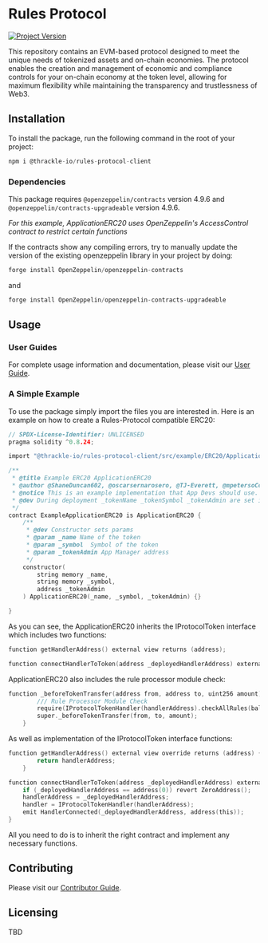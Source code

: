 # Rules Protocol

[![Project Version][version-image]][version-url]

This repository contains an EVM-based protocol designed to meet the unique needs of tokenized assets and on-chain economies. The protocol enables the creation and management of economic and compliance controls for your on-chain economy at the token level, allowing for maximum flexibility while maintaining the transparency and trustlessness of Web3.

[version-image]: https://img.shields.io/badge/Version-1.3.0-brightgreen?style=for-the-badge&logo=appveyor
[version-url]: https://github.com/thrackle-io/tron

## Installation

To install the package, run the following command in the root of your project:

```c
npm i @thrackle-io/rules-protocol-client
```

### Dependencies

This package requires `@openzeppelin/contracts` version 4.9.6 and `@openzeppelin/contracts-upgradeable` version 4.9.6.

*For this example, ApplicationERC20 uses OpenZeppelin's AccessControl contract to restrict certain functions*

If the contracts show any compiling errors, try to manually update the version of the existing openzeppelin library in your project by doing:

```c
forge install OpenZeppelin/openzeppelin-contracts
```

and

```c
forge install OpenZeppelin/openzeppelin-contracts-upgradeable
```

## Usage

### User Guides

For complete usage information and documentation, please visit our [User Guide][userGuide-url].

### A Simple Example

To use the package simply import the files you are interested in. Here is an example on how to create a Rules-Protocol compatible ERC20:

```c
// SPDX-License-Identifier: UNLICENSED
pragma solidity ^0.8.24;

import "@thrackle-io/rules-protocol-client/src/example/ERC20/ApplicationERC20.sol";

/**
 * @title Example ERC20 ApplicationERC20
 * @author @ShaneDuncan602, @oscarsernarosero, @TJ-Everett, @mpetersoCode55, @Palmerg4
 * @notice This is an example implementation that App Devs should use.
 * @dev During deployment _tokenName _tokenSymbol _tokenAdmin are set in constructor
 */
contract ExampleApplicationERC20 is ApplicationERC20 {
    /**
     * @dev Constructor sets params
     * @param _name Name of the token
     * @param _symbol  Symbol of the token
     * @param _tokenAdmin App Manager address
     */
    constructor(
        string memory _name,
        string memory _symbol,
        address _tokenAdmin
    ) ApplicationERC20(_name, _symbol, _tokenAdmin) {}

}
```

As you can see, the ApplicationERC20 inherits the IProtocolToken interface which includes two functions:

```c
function getHandlerAddress() external view returns (address);

function connectHandlerToToken(address _deployedHandlerAddress) external;
```

ApplicationERC20 also includes the rule processor module check:

```c
function _beforeTokenTransfer(address from, address to, uint256 amount) internal override {
        /// Rule Processor Module Check
        require(IProtocolTokenHandler(handlerAddress).checkAllRules(balanceOf(from), balanceOf(to), from, to, _msgSender(), amount));
        super._beforeTokenTransfer(from, to, amount);
    }
```

As well as implementation of the IProtocolToken interface functions:

```c
function getHandlerAddress() external view override returns (address) {
        return handlerAddress;
    }

function connectHandlerToToken(address _deployedHandlerAddress) external override onlyRole(TOKEN_ADMIN_ROLE) {
    if (_deployedHandlerAddress == address(0)) revert ZeroAddress();
    handlerAddress = _deployedHandlerAddress;
    handler = IProtocolTokenHandler(handlerAddress);
    emit HandlerConnected(_deployedHandlerAddress, address(this));
}
```

All you need to do is to inherit the right contract and implement any necessary functions.

## Contributing

Please visit our [Contributor Guide][contributorGuide-url].

## Licensing

TBD

<!-- These are the body links -->

[contributorGuide-url]: ./docs/contributorGuides/README.md
[userGuide-url]: ./docs/userGuides/README.md
[deploymentGuide-url]: ./docs/userGuides/deployment/NFT-DEPLOYMENT.md
[archOverview-url]: ./docs/userGuides/ARCHITECTURE-OVERVIEW.md
[ruleGuide-url]: ./docs/userGuides/rules/RULE-GUIDE.md
[glossary-url]: ./docs/userGuides/GLOSSARY.md
